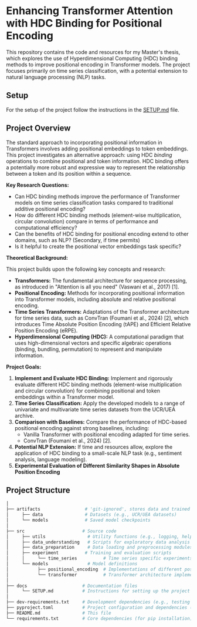 # Enhancing Transformer Attention with HDC Binding for Positional Encoding

This repository contains the code and resources for my Master's thesis, which explores the use of Hyperdimensional Computing (HDC)
binding methods to improve positional encoding in Transformer models. The project focuses primarily on time series classification,
with a potential extension to natural language processing (NLP) tasks.


## Setup

For the setup of the project follow the instructions in the [SETUP.md](docs/SETUP.md) file.

## Project Overview

The standard approach to incorporating positional information in Transformers involves adding positional embeddings to token
embeddings. This project investigates an alternative approach: using HDC *binding* operations to combine positional and token
information. HDC binding offers a potentially more robust and expressive way to represent the relationship between a token
and its position within a sequence.

**Key Research Questions:**

* Can HDC binding methods improve the performance of Transformer models on time series classification tasks compared to
traditional additive positional encoding?
* How do different HDC binding methods (element-wise multiplication, circular convolution) compare in terms of
performance and computational efficiency?
* Can the benefits of HDC binding for positional encoding extend to other domains, such as NLP? (Secondary,
if time permits)
* Is it helpful to create the positional vector embeddings task specific?

**Theoretical Background:**

This project builds upon the following key concepts and research:

* **Transformers:** The fundamental architecture for sequence processing, as introduced in "Attention is all you need" (Vaswani et al., 2017) [1].
* **Positional Encoding:** Methods for incorporating positional information into Transformer models, including absolute and relative positional encoding.
* **Time Series Transformers:** Adaptations of the Transformer architecture for time series data, such as ConvTran (Foumani et al., 2024) [2],
which introduces Time Absolute Position Encoding (tAPE) and Efficient Relative Position Encoding (eRPE).
* **Hyperdimensional Computing (HDC):** A computational paradigm that uses high-dimensional vectors and specific algebraic
operations (binding, bundling, permutation) to represent and manipulate information.

**Project Goals:**

1. **Implement and Evaluate HDC Binding:** Implement and rigorously evaluate different HDC binding methods (element-wise
multiplication and circular convolution) for combining positional and token embeddings within a Transformer model.
2. **Time Series Classification:** Apply the developed models to a range of univariate and multivariate time series
datasets from the UCR/UEA archive.
3. **Comparison with Baselines:** Compare the performance of HDC-based positional encoding against strong baselines, including:
   * Vanilla Transformer with positional encoding adapted for time series.
   * ConvTran (Foumani et al., 2024) [2].
4. **Potential NLP Extension:** If time and resources allow, explore the application of HDC binding to a small-scale NLP
task (e.g., sentiment analysis, language modeling).
5. **Experimental Evaluation of Different Similarity Shapes in Absolute Position Encoding**

## Project Structure

```bash
│
├── artifacts                 # 'git-ignored', stores data and trained models (not tracked by Git)
│     ├── data                # Datasets (e.g., UCR/UEA datasets)
│     └── models              # Saved model checkpoints
│
├── src                      # Source code
│     ├── utils                # Utility functions (e.g., logging, helper functions)
│     ├── data_understanding   # Scripts for exploratory data analysis
│     ├── data_preparation     # Data loading and preprocessing modules
│     ├── experiment          # Training and evaluation scripts
│     │     └── time_series          # Time series specific experiments
│     └── models               # Model definitions
│           ├── positional_encoding  # Implementations of different positional encoding methods (including HDC binding)
│           └── transformer          # Transformer architecture implementation
│
├── docs                     # Documentation files
│     └── SETUP.md           # Instructions for setting up the project environment
│
├── dev-requirements.txt     # Development dependencies (e.g., testing frameworks)
├── pyproject.toml           # Project configuration and dependencies (using Poetry)
├── README.md                # This file
└── requirements.txt         # Core dependencies (for pip installation)
```
